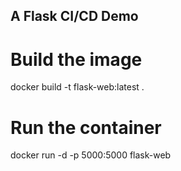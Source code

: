 ## A Flask CI/CD Demo
# Build the image
docker build -t flask-web:latest .

# Run the container
docker run -d -p 5000:5000 flask-web

